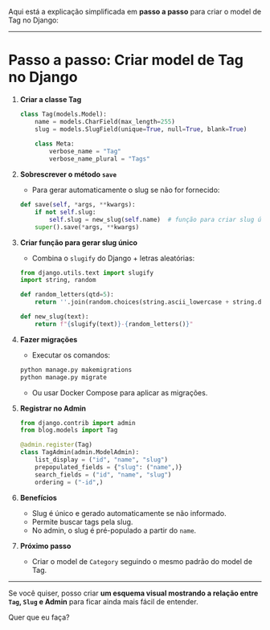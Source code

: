 Aqui está a explicação simplificada em **passo a passo** para criar o model de Tag no Django:

---

# Passo a passo: Criar model de Tag no Django

1. **Criar a classe Tag**

   ```python
   class Tag(models.Model):
       name = models.CharField(max_length=255)
       slug = models.SlugField(unique=True, null=True, blank=True)
       
       class Meta:
           verbose_name = "Tag"
           verbose_name_plural = "Tags"
   ```

2. **Sobrescrever o método `save`**

   * Para gerar automaticamente o slug se não for fornecido:

   ```python
   def save(self, *args, **kwargs):
       if not self.slug:
           self.slug = new_slug(self.name)  # função para criar slug único
       super().save(*args, **kwargs)
   ```

3. **Criar função para gerar slug único**

   * Combina o `slugify` do Django + letras aleatórias:

   ```python
   from django.utils.text import slugify
   import string, random

   def random_letters(qtd=5):
       return ''.join(random.choices(string.ascii_lowercase + string.digits, k=qtd))

   def new_slug(text):
       return f"{slugify(text)}-{random_letters()}"
   ```

4. **Fazer migrações**

   * Executar os comandos:

   ```bash
   python manage.py makemigrations
   python manage.py migrate
   ```

   * Ou usar Docker Compose para aplicar as migrações.

5. **Registrar no Admin**

   ```python
   from django.contrib import admin
   from blog.models import Tag

   @admin.register(Tag)
   class TagAdmin(admin.ModelAdmin):
       list_display = ("id", "name", "slug")
       prepopulated_fields = {"slug": ("name",)}
       search_fields = ("id", "name", "slug")
       ordering = ("-id",)
   ```

6. **Benefícios**

   * Slug é único e gerado automaticamente se não informado.
   * Permite buscar tags pela slug.
   * No admin, o slug é pré-populado a partir do `name`.

7. **Próximo passo**

   * Criar o model de `Category` seguindo o mesmo padrão do model de Tag.

---

Se você quiser, posso criar **um esquema visual mostrando a relação entre `Tag`, `Slug` e Admin** para ficar ainda mais fácil de entender.

Quer que eu faça?
